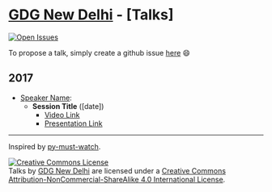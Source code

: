 [GDG New Delhi] - [Talks]
================
 [![Open Issues](https://img.shields.io/github/issues/gdgnewdelhi/talks.svg)](https://github.com/gdgnewdelhi/talks/issues?q=is%3Aopen+)

To propose a talk, simply create a github issue [here][new-talk-proposal] :smile:

## 2017

* [Speaker Name](#): 
	* **Session Title** ([date])
	    * [Video Link](#)
	    * [Presentation Link](#)

[GDG New Delhi]: https://gdgnewdelhi.github.io/
[new-talk-proposal]: https://github.com/gdgnewdelhi/talks/issues/new?title=Proposal:%20%3Ctitle%3E&body=%3Cdescription%3E

---
Inspired by [py-must-watch](https://github.com/s16h/py-must-watch/).

<a rel="license" href="http://creativecommons.org/licenses/by-nc-sa/4.0/"><img alt="Creative Commons License" style="border-width:0" src="https://i.creativecommons.org/l/by-nc-sa/4.0/88x31.png" /></a><br /><span xmlns:dct="http://purl.org/dc/terms/" href="http://purl.org/dc/dcmitype/MovingImage" property="dct:title" rel="dct:type">Talks</span> by <a xmlns:cc="http://creativecommons.org/ns#" href="https://gdgnewdelhi.github.io/" property="cc:attributionName" rel="cc:attributionURL">GDG New Delhi</a> are licensed under a <a rel="license" href="http://creativecommons.org/licenses/by-nc-sa/4.0/">Creative Commons Attribution-NonCommercial-ShareAlike 4.0 International License</a>.